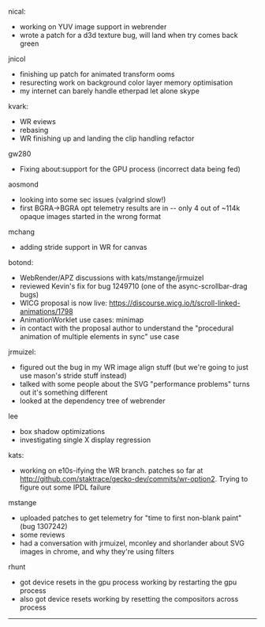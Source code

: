 nical:
* working on YUV image support in webrender
* wrote a patch for a d3d texture bug, will land when try comes back green



jnicol
* finishing up patch for animated transform ooms
* resurecting work on background color layer memory optimisation
* my internet can barely handle etherpad let alone skype



kvark:
* WR eviews
* rebasing
* WR finishing up and landing the clip handling refactor



gw280
* Fixing about:support for the GPU process (incorrect data being fed)



aosmond
* looking into some sec issues (valgrind slow!)
* first BGRA->BGRA opt telemetry results are in -- only 4 out of ~114k opaque images started in the wrong format



mchang
* adding stride support in WR for canvas



botond:
* WebRender/APZ discussions with kats/mstange/jrmuizel 
* reviewed Kevin's fix for bug 1249710 (one of the async-scrollbar-drag bugs) 
* WICG proposal is now live: https://discourse.wicg.io/t/scroll-linked-animations/1798
* AnimationWorklet use cases: minimap 
* in contact with the proposal author to understand the "procedural animation of multiple elements in sync" use case



jrmuizel:
* figured out the bug in my WR image align stuff (but we're going to just use mason's stride stuff instead)
* talked with some people about the SVG "performance problems" turns out it's something different
* looked at the dependency tree of webrender



lee
* box shadow optimizations
* investigating single X display regression



kats:
* working on e10s-ifying the WR branch. patches so far at http://github.com/staktrace/gecko-dev/commits/wr-option2. Trying to figure out some IPDL failure



mstange
* uploaded patches to get telemetry for "time to first non-blank paint" (bug 1307242)
* some reviews
* had a conversation with jrmuizel, mconley and shorlander about SVG images in chrome, and why they're using filters



rhunt
* got device resets in the gpu process working by restarting the gpu process
* also got device resets working by resetting the compositors across process

________________


